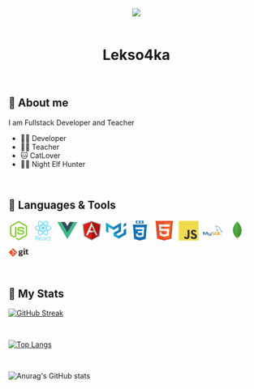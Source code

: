 <div id="header" align="center">
  <img src="https://media.giphy.com/media/GCukKyf32k9B6/giphy.gif?cid=ecf05e47diktpvb9wmr6frcggkjrem1wj1rr67v5dkgz475e&rid=giphy.gif&ct=g" width="100"/>
</div>
<div align="center">
    <img src="https://komarev.com/ghpvc/?username=queen-leksa&style=flat-square&color=blueviolet" alt=""/>
    <h1>Lekso4ka</h1>
</div>

<br>

## :purple_heart: About me

I am Fullstack Developer and Teacher

- :woman_technologist: Developer
- :woman_teacher: Teacher
- :cat: CatLover
- :elf_woman: Night Elf Hunter

<br>

## :purple_heart: Languages & Tools

<div>
  <img src="https://github.com/devicons/devicon/blob/master/icons/nodejs/nodejs-original.svg" title="Node.js" alt="Node.js" width="40" height="40"/>&nbsp;
  <img src="https://github.com/devicons/devicon/blob/master/icons/react/react-original-wordmark.svg" title="React" alt="React" width="40" height="40"/>&nbsp;
  <img src="https://github.com/devicons/devicon/blob/master/icons/vuejs/vuejs-original.svg" title="Vue" alt="Vue" width="40" height="40"/>&nbsp;
  <img src="https://github.com/devicons/devicon/blob/master/icons/angularjs/angularjs-original.svg" title="Angular" alt="Angular" width="40" height="40"/>&nbsp;
  <img src="https://github.com/devicons/devicon/blob/master/icons/materialui/materialui-original.svg" title="Material UI" alt="Material UI" width="40" height="40"/>&nbsp;
  <img src="https://github.com/devicons/devicon/blob/master/icons/css3/css3-plain-wordmark.svg"  title="CSS3" alt="CSS" width="40" height="40"/>&nbsp;
  <img src="https://github.com/devicons/devicon/blob/master/icons/html5/html5-original.svg" title="HTML5" alt="HTML" width="40" height="40"/>&nbsp;
  <img src="https://github.com/devicons/devicon/blob/master/icons/javascript/javascript-original.svg" title="JavaScript" alt="JavaScript" width="40" height="40"/>&nbsp;
  <img src="https://github.com/devicons/devicon/blob/master/icons/mysql/mysql-original-wordmark.svg" title="MySQL"  alt="MySQL" width="40" height="40"/>&nbsp;
  <img src="https://github.com/devicons/devicon/blob/master/icons/mongodb/mongodb-original.svg" title="MongoDB" alt="MongoDB" width="40" height="40"/>&nbsp;
  <img src="https://github.com/devicons/devicon/blob/master/icons/git/git-original-wordmark.svg" title="Git" **alt="Git" width="40" height="40"/>
</div>

<br>

## :purple_heart: My Stats

[![GitHub Streak](http://github-readme-streak-stats.herokuapp.com?user=queen-leksa&theme=tokyonight)](https://git.io/streak-stats)

<br>

[![Top Langs](https://github-readme-stats.vercel.app/api/top-langs/?username=queen-leksa&layout=compact&theme=tokyonight)](https://github.com/anuraghazra/github-readme-stats)

<br>

![Anurag's GitHub stats](https://github-readme-stats.vercel.app/api?username=queen-leksa&show_icons=true&theme=tokyonight)

[//]: # (---)

[//]: # (## :purple_heart: Blog Posts)

[//]: # (<!-- BLOG-POST-LIST:START -->)

[//]: # ()
[//]: # (<!-- BLOG-POST-LIST:END -->)
